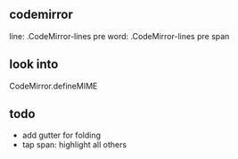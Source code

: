 ## codemirror
line: .CodeMirror-lines pre
word: .CodeMirror-lines pre span

## look into

CodeMirror.defineMIME

## todo
- add gutter for folding
- tap span: highlight all others
